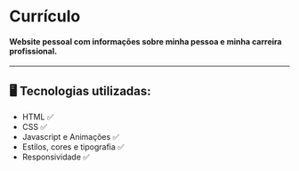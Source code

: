 # <b>Currículo</b>

<h4><b>Website pessoal com informações sobre minha pessoa e minha carreira profissional.</h4></b>

--------------------------------------------------------------------------------------------------------------------------------------------------------------------------------

## 🖥️ Tecnologias utilizadas:

- HTML ✅
- CSS ✅
- Javascript e Animações ✅
- Estilos, cores e tipografia ✅
- Responsividade ✅
